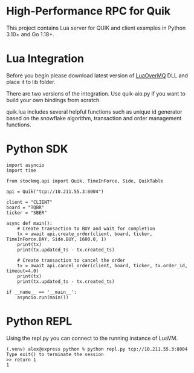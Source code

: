 # High-Performance RPC for Quik

This project contains Lua server for QUIK and client examples in Python 3.10+ and Go 1.18+.

# Lua Integration

Before you begin please download latest version of [LuaOverMQ](https://github.com/nusov/LuaOverMQ/releases) DLL and place it to lib folder.

There are two versions of the integration. Use quik-aio.py if you want to build your own bindings from scratch.

quik.lua includes several helpful functions such as unique id generator based on the snowflake algorithm, transaction and order management functions.

# Python SDK

```
import asyncio
import time

from stockmq.api import Quik, TimeInForce, Side, QuikTable

api = Quik("tcp://10.211.55.3:8004")

client = "CLIENT"
board = "TQBR"
ticker = "SBER"

async def main():
    # Create transaction to BUY and wait for completion
    tx = await api.create_order(client, board, ticker, TimeInForce.DAY, Side.BUY, 1600.0, 1)
    print(tx)
    print(tx.updated_ts - tx.created_ts)

    # Create transaction to cancel the order
    tx = await api.cancel_order(client, board, ticker, tx.order_id, timeout=4.0)
    print(tx)
    print(tx.updated_ts - tx.created_ts)

if __name__ == '__main__':
    asyncio.run(main())
```

# Python REPL

Using the repl.py you can connect to the running instance of LuaVM.

```
(.venv) alex@express python % python repl.py tcp://10.211.55.3:8004
Type exit() to terminate the session
>> return 1
1
```
